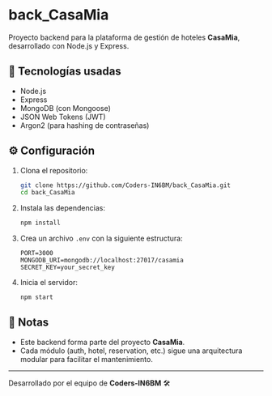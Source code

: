# back_CasaMia

Proyecto backend para la plataforma de gestión de hoteles **CasaMia**, desarrollado con Node.js y Express.

## 🚀 Tecnologías usadas

- Node.js
- Express
- MongoDB (con Mongoose)
- JSON Web Tokens (JWT)
- Argon2 (para hashing de contraseñas)


## ⚙️ Configuración

1. Clona el repositorio:
   ```bash
   git clone https://github.com/Coders-IN6BM/back_CasaMia.git
   cd back_CasaMia
   ```

2. Instala las dependencias:
   ```bash
   npm install
   ```

3. Crea un archivo `.env` con la siguiente estructura:
   ```env
   PORT=3000
   MONGODB_URI=mongodb://localhost:27017/casamia
   SECRET_KEY=your_secret_key
   ```

4. Inicia el servidor:
   ```bash
   npm start
   ```

## 📌 Notas

- Este backend forma parte del proyecto **CasaMia**.
- Cada módulo (auth, hotel, reservation, etc.) sigue una arquitectura modular para facilitar el mantenimiento.

---

Desarrollado por el equipo de **Coders-IN6BM** 🛠️
